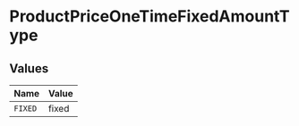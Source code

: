 # ProductPriceOneTimeFixedAmountType


## Values

| Name    | Value   |
| ------- | ------- |
| `FIXED` | fixed   |